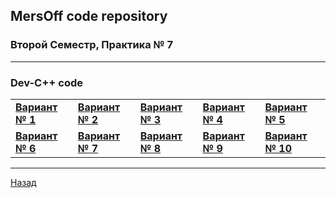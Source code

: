 ## MersOff code repository
### Второй Семестр, Практика № 7

---

### Dev-C++ code
| | | | | |
|-|-|-|-|-|
|[**Вариант № 1**](https://github.com/Zvezdolom/MersOff/tree/main/%5B2%5D%20%D0%92%D1%82%D0%BE%D1%80%D0%BE%D0%B9%20%D0%A1%D0%B5%D0%BC%D0%B5%D1%81%D1%82%D1%80/%5B07%5D%20%D0%9F%D1%80%D0%B0%D0%BA%D1%82%D0%B8%D0%BA%D0%B0%20%E2%84%96%207/%5B01%5D%20%D0%92%D0%B0%D1%80%D0%B8%D0%B0%D0%BD%D1%82%20%E2%84%96%201/Dev-C%2B%2B%20Code)|[**Вариант № 2**](https://github.com/Zvezdolom/MersOff/tree/main/%5B2%5D%20%D0%92%D1%82%D0%BE%D1%80%D0%BE%D0%B9%20%D0%A1%D0%B5%D0%BC%D0%B5%D1%81%D1%82%D1%80/%5B07%5D%20%D0%9F%D1%80%D0%B0%D0%BA%D1%82%D0%B8%D0%BA%D0%B0%20%E2%84%96%207/%5B02%5D%20%D0%92%D0%B0%D1%80%D0%B8%D0%B0%D0%BD%D1%82%20%E2%84%96%202/Dev-C%2B%2B%20Code)|[**Вариант № 3**](https://github.com/Zvezdolom/MersOff/tree/main/%5B2%5D%20%D0%92%D1%82%D0%BE%D1%80%D0%BE%D0%B9%20%D0%A1%D0%B5%D0%BC%D0%B5%D1%81%D1%82%D1%80/%5B07%5D%20%D0%9F%D1%80%D0%B0%D0%BA%D1%82%D0%B8%D0%BA%D0%B0%20%E2%84%96%207/%5B03%5D%20%D0%92%D0%B0%D1%80%D0%B8%D0%B0%D0%BD%D1%82%20%E2%84%96%203/Dev-C%2B%2B%20Code)|[**Вариант № 4**](https://github.com/Zvezdolom/MersOff/tree/main/%5B2%5D%20%D0%92%D1%82%D0%BE%D1%80%D0%BE%D0%B9%20%D0%A1%D0%B5%D0%BC%D0%B5%D1%81%D1%82%D1%80/%5B07%5D%20%D0%9F%D1%80%D0%B0%D0%BA%D1%82%D0%B8%D0%BA%D0%B0%20%E2%84%96%207/%5B04%5D%20%D0%92%D0%B0%D1%80%D0%B8%D0%B0%D0%BD%D1%82%20%E2%84%96%204/Dev-C%2B%2B%20Code)|[**Вариант № 5**](https://github.com/Zvezdolom/MersOff/tree/main/%5B2%5D%20%D0%92%D1%82%D0%BE%D1%80%D0%BE%D0%B9%20%D0%A1%D0%B5%D0%BC%D0%B5%D1%81%D1%82%D1%80/%5B07%5D%20%D0%9F%D1%80%D0%B0%D0%BA%D1%82%D0%B8%D0%BA%D0%B0%20%E2%84%96%207/%5B05%5D%20%D0%92%D0%B0%D1%80%D0%B8%D0%B0%D0%BD%D1%82%20%E2%84%96%205/Dev-C%2B%2B%20Code)|
|[**Вариант № 6**](https://github.com/Zvezdolom/MersOff/tree/main/%5B2%5D%20%D0%92%D1%82%D0%BE%D1%80%D0%BE%D0%B9%20%D0%A1%D0%B5%D0%BC%D0%B5%D1%81%D1%82%D1%80/%5B07%5D%20%D0%9F%D1%80%D0%B0%D0%BA%D1%82%D0%B8%D0%BA%D0%B0%20%E2%84%96%207/%5B06%5D%20%D0%92%D0%B0%D1%80%D0%B8%D0%B0%D0%BD%D1%82%20%E2%84%96%206/Dev-C%2B%2B%20Code)|[**Вариант № 7**](https://github.com/Zvezdolom/MersOff/tree/main/%5B2%5D%20%D0%92%D1%82%D0%BE%D1%80%D0%BE%D0%B9%20%D0%A1%D0%B5%D0%BC%D0%B5%D1%81%D1%82%D1%80/%5B07%5D%20%D0%9F%D1%80%D0%B0%D0%BA%D1%82%D0%B8%D0%BA%D0%B0%20%E2%84%96%207/%5B07%5D%20%D0%92%D0%B0%D1%80%D0%B8%D0%B0%D0%BD%D1%82%20%E2%84%96%207/Dev-C%2B%2B%20Code)|[**Вариант № 8**](https://github.com/Zvezdolom/MersOff/tree/main/%5B2%5D%20%D0%92%D1%82%D0%BE%D1%80%D0%BE%D0%B9%20%D0%A1%D0%B5%D0%BC%D0%B5%D1%81%D1%82%D1%80/%5B07%5D%20%D0%9F%D1%80%D0%B0%D0%BA%D1%82%D0%B8%D0%BA%D0%B0%20%E2%84%96%207/%5B08%5D%20%D0%92%D0%B0%D1%80%D0%B8%D0%B0%D0%BD%D1%82%20%E2%84%96%208/Dev-C%2B%2B%20Code)|[**Вариант № 9**](https://github.com/Zvezdolom/MersOff/tree/main/%5B2%5D%20%D0%92%D1%82%D0%BE%D1%80%D0%BE%D0%B9%20%D0%A1%D0%B5%D0%BC%D0%B5%D1%81%D1%82%D1%80/%5B07%5D%20%D0%9F%D1%80%D0%B0%D0%BA%D1%82%D0%B8%D0%BA%D0%B0%20%E2%84%96%207/%5B09%5D%20%D0%92%D0%B0%D1%80%D0%B8%D0%B0%D0%BD%D1%82%20%E2%84%96%209/Dev-C%2B%2B%20Code)|[**Вариант № 10**](https://github.com/Zvezdolom/MersOff/tree/main/%5B2%5D%20%D0%92%D1%82%D0%BE%D1%80%D0%BE%D0%B9%20%D0%A1%D0%B5%D0%BC%D0%B5%D1%81%D1%82%D1%80/%5B07%5D%20%D0%9F%D1%80%D0%B0%D0%BA%D1%82%D0%B8%D0%BA%D0%B0%20%E2%84%96%207/%5B10%5D%20%D0%92%D0%B0%D1%80%D0%B8%D0%B0%D0%BD%D1%82%20%E2%84%96%2010/Dev-C%2B%2B%20Code)|
---

[Назад](https://github.com/Zvezdolom/MersOff/tree/main/%5B2%5D%20%D0%92%D1%82%D0%BE%D1%80%D0%BE%D0%B9%20%D0%A1%D0%B5%D0%BC%D0%B5%D1%81%D1%82%D1%80)
